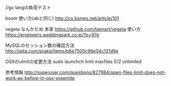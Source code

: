 //go langの負荷テスト


boom
使い方(abと同じ)
http://co.bsnws.net/article/101

vegeta なんかだめ
本家
https://github.com/tsenart/vegeta
使い方
https://engineers.weddingpark.co.jp/?p=97e
 
MySQLのセッション数の確認方法
http://qiita.com/snaka/items/b6e7500c96e04c131d9e
 
OSXのulmitの変更方法
sudo launchctl limit maxfiles 512 unlimited

参考情報
http://superuser.com/questions/827984/open-files-limit-does-not-work-as-before-in-osx-yosemite
